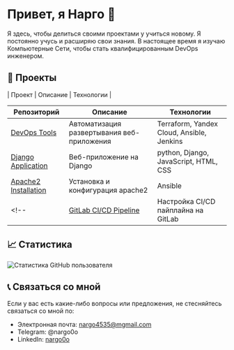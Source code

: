 # Привет, я Нарго 👋

Я здесь, чтобы делиться своими проектами у учиться новому. Я постоянно учусь и расширяю свои знания. В настоящее время я изучаю Компьютерные Сети, чтобы стать квалифицированным DevOps инженером.

## 🚀 Проекты

| Проект | Описание | Технологии |

| Репозиторий | Описание | Технологии |
|-------------|----------| ---------- |
| [DevOps Tools](https://github.com/nargo0o/devops_tools) | Автоматизация развертывания веб-приложения | Terraform, Yandex Cloud, Ansible, Jenkins |
| [Django Application](https://github.com/nargo0o/geekshop1) | Веб-приложение на Django | python, Django, JavaScript, HTML, CSS |
| [Apache2 Installation](https://github.com/nargo0o/ansible) | Установка и конфигурация apache2 | Ansible |
<!-- | [GitLab CI/CD Pipeline](https://github.com/nargo0o/gitlab-ci-cd-pipeline) | Настройка CI/CD пайплайна на GitLab | GitLab CI/CD | -->


 ## 📈 Статистика
 
 
![Статистика GitHub пользователя](https://github-readme-stats.vercel.app/api?username=nargo0o&show_icons=true&theme=dracula)
  

## 📞 Связаться со мной

Если у вас есть какие-либо вопросы или предложения, не стесняйтесь связаться со мной по:

- Электронная почта: nargo4535@mgmail.com
- Telegram: @nargo0o
- LinkedIn: [nargo0o](https://www.linkedin.com/in/nargo-raitman-765802168/)
